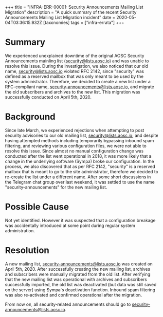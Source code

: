 +++
title = "INFRA-ERR-00001: Security Announcements Mailing List Migration"
description = "A quick summary of the recent Security Announcements Mailing List Migration incident"
date = 2020-05-04T03:36:15.932Z
[taxonomies]
tags = ["infra-errata"]
+++

# Summary
We experienced unexplained downtime of the original AOSC Security Announcements mainling list (security@lists.aosc.io) and was unable to resolve this issue. During the investigation, we also noticed that our old name, security@lists.aosc.io violated RFC 2142, since "security" was defined as a reserved mailbox that was only meant to be used by the system administrator. Therefore, we decided to create a new list under a RFC-compliant name, security-announcements@lists.aosc.io, and migrate the old subscribers and archives to the new list. This migration was successfully conducted on April 5th, 2020.

# Background
Since late March, we experienced rejections when attempting to post security advisories to our old mailing list, security@lists.aosc.io, and despite having attempted methods including temporarily bypassing inbound spam filtering, and reviewing various configuration files, we were not able to resolve this issue. Since almost no manual configuration change was conducted after the list went operational in 2018, it was more likely that a change in the underlying software (Sympa) broke our configuration. In the process, we also discovered that as per RFC 2142, "security" is a reserved mailbox that is meant to go to the site administrator, therefore we decided to re-create the list under a different name. After some short discussions in the Telegram chat group over last weekend, it was settled to use the name "security-announcements" for the new mailing list.

# Possible Cause
Not yet identified. However it was suspected that a configuration breakage was accidentally introduced at some point during regular system administration.

# Resolution
A new mailing list, security-announcements@lists.aosc.io was created on April 5th, 2020. After successfully creating the new mailing list, archives and subscribers were manually migrated from the old list. After verifying that the new mailing list was operational with archives and subscribers successfully imported, the old list was deactivated (but data was still saved on the server) using Sympa's deactivation function. Inbound spam filtering was also re-activated and confirmed operational after the migration.

From now on, all security-related announcements should go to security-announcements@lists.aosc.io.